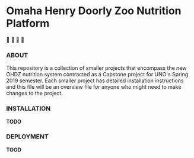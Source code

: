 # Omaha Henry Doorly Zoo Nutrition Platform

🦍 🦏 🍖 🍌

### ABOUT

This repository is a collection of smaller projects that encompass the new OHDZ nutrition system contracted as a Capstone project for UNO's Spring 2019 semester. Each smaller project has detailed installation instructions and this file will be an overview file for anyone who might need to make changes to the project.

### INSTALLATION

**TODO**

### DEPLOYMENT

**TOOD**
